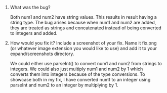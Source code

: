 1. What was the bug?

   Both num1 and num2 have string values. This results in result having a string type. The bug arises because when num1 and num2 are added, they are treated as strings and concatenated instead of being converted to integers and added. 
   
2. How would you fix it? Include a screenshot of your fix. Name it fix.png (or whatever image extension you would like to use) and add it to your expand/screenshots directory.

   We could either use parseInt() to convert num1 and num2 from strings to integers. We could also just multiply num1 and num2 by 1 which converts them into integers because of the type conversions. To showcase both in my fix, I have converted num1 to an integer using parseInt and num2 to an integer by multiplying by 1.
